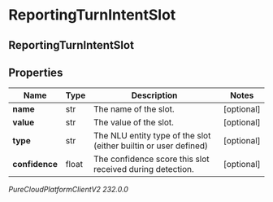 # ReportingTurnIntentSlot

## ReportingTurnIntentSlot

## Properties

|Name | Type | Description | Notes|
|------------ | ------------- | ------------- | -------------|
| **name** | str | The name of the slot. | [optional] |
| **value** | str | The value of the slot. | [optional] |
| **type** | str | The NLU entity type of the slot (either builtin or user defined) | [optional] |
| **confidence** | float | The confidence score this slot received during detection. | [optional] |



_PureCloudPlatformClientV2 232.0.0_

